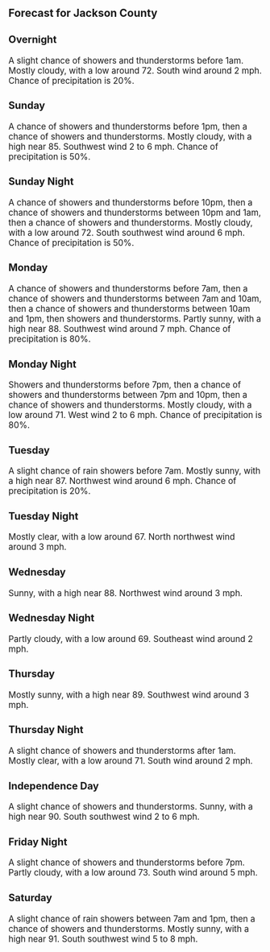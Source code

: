 <div>
   <h2>Forecast for Jackson County</h2>
   <p>
      <div style="font-size:120%">
         <h3>Overnight</h3>A slight chance of showers and thunderstorms before 1am. Mostly cloudy, with a low around 72. South wind around 2 mph. Chance
         of precipitation is 20%.<br></div>
   </p>
   <p>
      <div style="font-size:120%">
         <h3>Sunday</h3>A chance of showers and thunderstorms before 1pm, then a chance of showers and thunderstorms. Mostly cloudy, with a high near
         85. Southwest wind 2 to 6 mph. Chance of precipitation is 50%.<br></div>
   </p>
   <p>
      <div style="font-size:120%">
         <h3>Sunday Night</h3>A chance of showers and thunderstorms before 10pm, then a chance of showers and thunderstorms between 10pm and 1am, then a
         chance of showers and thunderstorms. Mostly cloudy, with a low around 72. South southwest wind around 6 mph. Chance of precipitation
         is 50%.<br></div>
   </p>
   <p>
      <div style="font-size:120%">
         <h3>Monday</h3>A chance of showers and thunderstorms before 7am, then a chance of showers and thunderstorms between 7am and 10am, then a
         chance of showers and thunderstorms between 10am and 1pm, then showers and thunderstorms. Partly sunny, with a high near 88.
         Southwest wind around 7 mph. Chance of precipitation is 80%.<br></div>
   </p>
   <p>
      <div style="font-size:120%">
         <h3>Monday Night</h3>Showers and thunderstorms before 7pm, then a chance of showers and thunderstorms between 7pm and 10pm, then a chance of showers
         and thunderstorms. Mostly cloudy, with a low around 71. West wind 2 to 6 mph. Chance of precipitation is 80%.<br></div>
   </p>
   <p>
      <div style="font-size:120%">
         <h3>Tuesday</h3>A slight chance of rain showers before 7am. Mostly sunny, with a high near 87. Northwest wind around 6 mph. Chance of precipitation
         is 20%.<br></div>
   </p>
   <p>
      <div style="font-size:120%">
         <h3>Tuesday Night</h3>Mostly clear, with a low around 67. North northwest wind around 3 mph.<br></div>
   </p>
   <p>
      <div style="font-size:120%">
         <h3>Wednesday</h3>Sunny, with a high near 88. Northwest wind around 3 mph.<br></div>
   </p>
   <p>
      <div style="font-size:120%">
         <h3>Wednesday Night</h3>Partly cloudy, with a low around 69. Southeast wind around 2 mph.<br></div>
   </p>
   <p>
      <div style="font-size:120%">
         <h3>Thursday</h3>Mostly sunny, with a high near 89. Southwest wind around 3 mph.<br></div>
   </p>
   <p>
      <div style="font-size:120%">
         <h3>Thursday Night</h3>A slight chance of showers and thunderstorms after 1am. Mostly clear, with a low around 71. South wind around 2 mph.<br></div>
   </p>
   <p>
      <div style="font-size:120%">
         <h3>Independence Day</h3>A slight chance of showers and thunderstorms. Sunny, with a high near 90. South southwest wind 2 to 6 mph.<br></div>
   </p>
   <p>
      <div style="font-size:120%">
         <h3>Friday Night</h3>A slight chance of showers and thunderstorms before 7pm. Partly cloudy, with a low around 73. South wind around 5 mph.<br></div>
   </p>
   <p>
      <div style="font-size:120%">
         <h3>Saturday</h3>A slight chance of rain showers between 7am and 1pm, then a chance of showers and thunderstorms. Mostly sunny, with a high
         near 91. South southwest wind 5 to 8 mph.<br></div>
   </p>
</div>